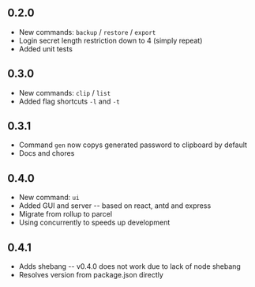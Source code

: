## 0.2.0

- New commands: `backup` / `restore` / `export`
- Login secret length restriction down to 4 (simply repeat)
- Added unit tests

## 0.3.0

- New commands: `clip` / `list`
- Added flag shortcuts `-l` and `-t`

## 0.3.1

- Command `gen` now copys generated password to clipboard by default
- Docs and chores

## 0.4.0

- New command: `ui`
- Added GUI and server -- based on react, antd and express
- Migrate from rollup to parcel
- Using concurrently to speeds up development

## 0.4.1

- Adds shebang -- v0.4.0 does not work due to lack of node shebang
- Resolves version from package.json directly